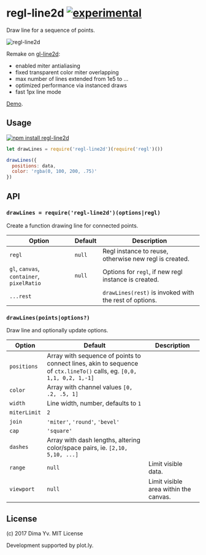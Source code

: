 # regl-line2d [![experimental](https://img.shields.io/badge/stability-unstable-green.svg)](http://github.com/badges/stability-badges)

Draw line for a sequence of points.

![regl-line2d](https://github.com/dfcreative/regl-line2d/blob/master/preview.png?raw=true)

Remake on [gl-line2d](https://github.com/gl-vis/gl-line2d):

* enabled miter antialiasing
* fixed transparent color miter overlapping
* max number of lines extended from 1e5 to ...
* optimized performance via instanced draws
* fast 1px line mode

[Demo](https://dfcreative.github.io/regl-line2d).

## Usage

[![npm install regl-line2d](https://nodei.co/npm/regl-line2d.png?mini=true)](https://npmjs.org/package/regl-line2d/)

```js
let drawLines = require('regl-line2d')(require('regl')())

drawLines({
  positions: data,
  color: 'rgba(0, 100, 200, .75)'
})
```

## API

### `drawLines = require('regl-line2d')(options|regl)`

Create a function drawing line for connected points.

Option | Default | Description
---|---|---
`regl` | `null` | Regl instance to reuse, otherwise new regl is created.
`gl`, `canvas`, `container`, `pixelRatio` | `null` | Options for `regl`, if new regl instance is created.
`...rest` | | `drawLines(rest)` is invoked with the rest of options.

### `drawLines(points|options?)`

Draw line and optionally update options.

Option | Default | Description
---|---|---
`positions` | Array with sequence of points to connect lines, akin to sequence of `ctx.lineTo()` calls, eg. `[0,0, 1,1, 0,2, 1,-1]`
`color` | Array with channel values `[0, .2, .5, 1]`
`width` | Line width, number, defaults to `1`
`miterLimit` | `2`
`join` | `'miter'`, `'round'`, `'bevel'`
`cap` | `'square'`
`dashes` | Array with dash lengths, altering color/space pairs, ie. `[2,10, 5,10, ...]`
`range` | `null` | Limit visible data.
`viewport` | `null` | Limit visible area within the canvas.

## License

(c) 2017 Dima Yv. MIT License

Development supported by plot.ly.
